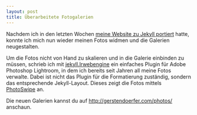 ```yaml
---
layout: post
title: Überarbeitete Fotogalerien
---
```


Nachdem ich in den letzten Wochen
[meine Website zu Jekyll portiert](../20/byebye-xslt-hello-jekyll.html)
hatte, konnte ich mich nun wieder meinen Fotos widmen und die Galerien
neugestalten.

Um die Fotos nicht von Hand zu skalieren und in die Galerie einbinden zu
müssen, schrieb ich mit
[jekyll.lrwebengine](https://github.com/tgerstendoerfer/jekyll.lrwebengine)
ein einfaches Plugin für Adobe Photoshop Lightroom, in dem ich bereits seit
Jahren all meine Fotos verwalte.
Dabei ist nicht das Plugin für die Formatierung zuständig, sondern das
entsprechende Jekyll-Layout.
Dieses zeigt die Fotos mittels [PhotoSwipe](http://www.photoswipe.com) an.

Die neuen Galerien kannst du auf <http://gerstendoerfer.com/photos/>
anschaun.
